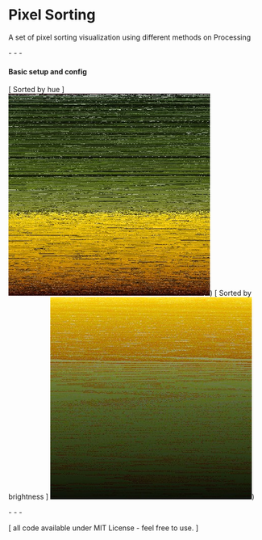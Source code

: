 Pixel Sorting
============

A set of pixel sorting visualization using different methods on Processing

\- \- \-

#### Basic setup and config


\[ Sorted by hue \]
![sunflower Pixels Sorted By hue](PixelMergeSortingSimple/sunflower400_PixelsSortedBy_hue.jpg))
\[ Sorted by brightness \]
![sunflower Pixels Sorted By brightness](PixelMergeSortingSimple/sunflower400_PixelsSortedBy_brightness.jpg))

\- \- \-

\[ all code available under MIT License - feel free to use. \]
